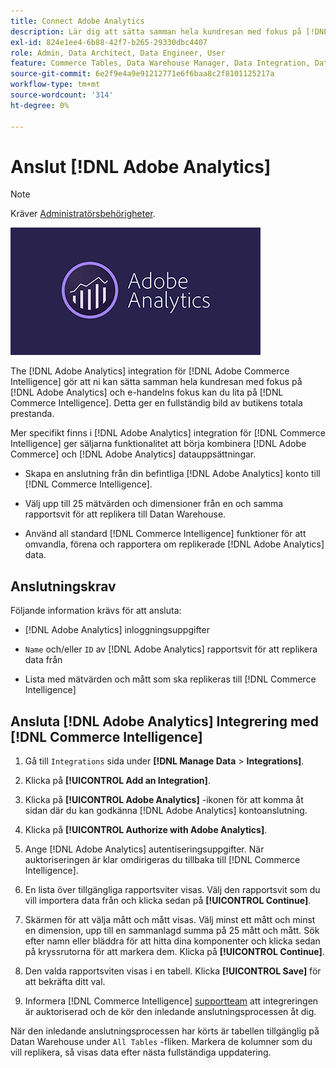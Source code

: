 ```yaml
---
title: Connect Adobe Analytics
description: Lär dig att sätta samman hela kundresan med fokus på [!DNL Adobe Analytics] och e-handelns fokus kan du lita på [!DNL Commerce Intelligence].
exl-id: 824e1ee4-6b88-42f7-b265-29330dbc4407
role: Admin, Data Architect, Data Engineer, User
feature: Commerce Tables, Data Warehouse Manager, Data Integration, Data Import/Export
source-git-commit: 6e2f9e4a9e91212771e6f6baa8c2f8101125217a
workflow-type: tm+mt
source-wordcount: '314'
ht-degree: 0%

---
```


# Anslut [!DNL Adobe Analytics]

>[!NOTE]
>
>Kräver [Administratörsbehörigheter](../../../administrator/user-management/user-management.md).

![](../../../assets/adobe-analytic-slogo.png)

The [!DNL Adobe Analytics] integration för [!DNL Adobe Commerce Intelligence] gör att ni kan sätta samman hela kundresan med fokus på [!DNL Adobe Analytics] och e-handelns fokus kan du lita på [!DNL Commerce Intelligence]. Detta ger en fullständig bild av butikens totala prestanda.

Mer specifikt finns i [!DNL Adobe Analytics] integration för [!DNL Commerce Intelligence] ger säljarna funktionalitet att börja kombinera [!DNL Adobe Commerce] och [!DNL Adobe Analytics] datauppsättningar.

- Skapa en anslutning från din befintliga [!DNL Adobe Analytics] konto till [!DNL Commerce Intelligence].

- Välj upp till 25 mätvärden och dimensioner från en och samma rapportsvit för att replikera till Datan Warehouse.

- Använd all standard [!DNL Commerce Intelligence] funktioner för att omvandla, förena och rapportera om replikerade [!DNL Adobe Analytics] data.

## Anslutningskrav

Följande information krävs för att ansluta:

- [!DNL Adobe Analytics] inloggningsuppgifter

- `Name` och/eller `ID` av [!DNL Adobe Analytics] rapportsvit för att replikera data från

- Lista med mätvärden och mått som ska replikeras till [!DNL Commerce Intelligence]

## Ansluta [!DNL Adobe Analytics] Integrering med [!DNL Commerce Intelligence]

1. Gå till `Integrations` sida under **[!DNL Manage Data** > **Integrations]**.

1. Klicka på **[!UICONTROL Add an Integration]**.

1. Klicka på **[!UICONTROL Adobe Analytics]** -ikonen för att komma åt sidan där du kan godkänna [!DNL Adobe Analytics] kontoanslutning.

1. Klicka på **[!UICONTROL Authorize with Adobe Analytics]**.

1. Ange [!DNL Adobe Analytics] autentiseringsuppgifter. När auktoriseringen är klar omdirigeras du tillbaka till [!DNL Commerce Intelligence].

1. En lista över tillgängliga rapportsviter visas. Välj den rapportsvit som du vill importera data från och klicka sedan på **[!UICONTROL Continue]**.

1. Skärmen för att välja mått och mått visas. Välj minst ett mått och minst en dimension, upp till en sammanlagd summa på 25 mått och mått. Sök efter namn eller bläddra för att hitta dina komponenter och klicka sedan på kryssrutorna för att markera dem. Klicka på **[!UICONTROL Continue]**.

1. Den valda rapportsviten visas i en tabell. Klicka **[!UICONTROL Save]** för att bekräfta ditt val.

1. Informera [!DNL Commerce Intelligence] [supportteam](https://experienceleague.adobe.com/docs/commerce-knowledge-base/kb/troubleshooting/miscellaneous/mbi-service-policies.html) att integreringen är auktoriserad och de kör den inledande anslutningsprocessen åt dig.

När den inledande anslutningsprocessen har körts är tabellen tillgänglig på Datan Warehouse under `All Tables` -fliken. Markera de kolumner som du vill replikera, så visas data efter nästa fullständiga uppdatering.
